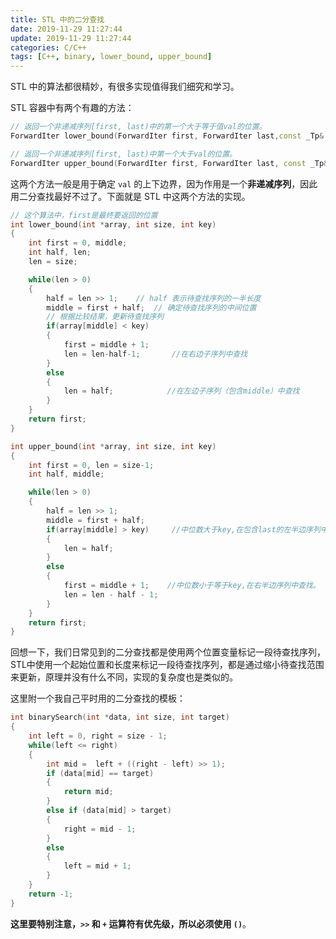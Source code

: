 ```yaml
---
title: STL 中的二分查找
date: 2019-11-29 11:27:44
update: 2019-11-29 11:27:44
categories: C/C++
tags: [C++, binary, lower_bound, upper_bound]
---
```


STL 中的算法都很精妙，有很多实现值得我们细究和学习。

<!-- more -->

STL 容器中有两个有趣的方法：

```c++
// 返回一个非递减序列[first, last)中的第一个大于等于值val的位置。
ForwardIter lower_bound(ForwardIter first, ForwardIter last,const _Tp& val)

// 返回一个非递减序列[first, last)中第一个大于val的位置。
ForwardIter upper_bound(ForwardIter first, ForwardIter last, const _Tp& val)
```

这两个方法一般是用于确定 `val` 的上下边界，因为作用是一个**非递减序列**，因此用二分查找最好不过了。下面就是 STL 中这两个方法的实现。

```c++
// 这个算法中，first是最终要返回的位置
int lower_bound(int *array, int size, int key)
{
    int first = 0, middle;
    int half, len;
    len = size;

    while(len > 0)
    {
        half = len >> 1;    // half 表示待查找序列的一半长度
        middle = first + half;  // 确定待查找序列的中间位置
        // 根据比较结果，更新待查找序列
        if(array[middle] < key)
        {
            first = middle + 1;
            len = len-half-1;       //在右边子序列中查找
        }
        else
        {
            len = half;            //在左边子序列（包含middle）中查找
        }
    }
    return first;
}
```

```c++
int upper_bound(int *array, int size, int key)
{
    int first = 0, len = size-1;
    int half, middle;

    while(len > 0)
    {
        half = len >> 1;
        middle = first + half;
        if(array[middle] > key)     //中位数大于key,在包含last的左半边序列中查找。
        {
            len = half;
        }
        else
        {
            first = middle + 1;    //中位数小于等于key,在右半边序列中查找。
            len = len - half - 1;
        }
    }
    return first;
}
```

回想一下，我们日常见到的二分查找都是使用两个位置变量标记一段待查找序列，STL中使用一个起始位置和长度来标记一段待查找序列，都是通过缩小待查找范围来更新，原理并没有什么不同，实现的复杂度也是类似的。

这里附一个我自己平时用的二分查找的模板：

```c++
int binarySearch(int *data, int size, int target)
{
    int left = 0, right = size - 1;
    while(left <= right)
    {
        int mid =  left + ((right - left) >> 1);
        if (data[mid] == target)
        {
            return mid;
        }
        else if (data[mid] > target)
        {
            right = mid - 1;
        }
        else
        {
            left = mid + 1;
        }
    }
    return -1;
}
```

**这里要特别注意，`>>` 和 `+` 运算符有优先级，所以必须使用 `()`**。